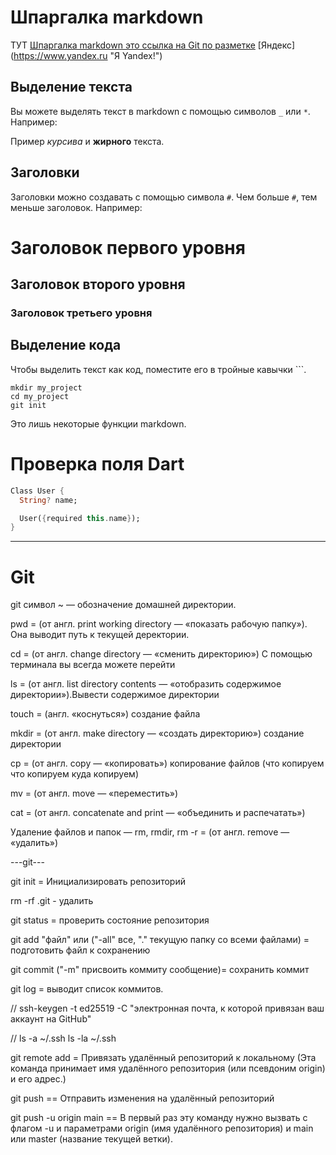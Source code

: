 ﻿# Шпаргалка markdown

ТУТ [Шпаргалка markdown это cсылка на Git по разметке](https://gist.github.com/fomvasss/8dd8cd7f88c67a4e3727f9d39224a84c "Ссылка на Git по разметке")
[Яндекс] (https://www.yandex.ru "Я Yandex!")
## Выделение текста

Вы можете выделять текст в markdown с помощью символов `_` или `*`. Например:

Пример _курсива_ и **жирного** текста.

## Заголовки

Заголовки можно создавать с помощью символа `#`. Чем больше `#`, тем меньше заголовок. Например:

# Заголовок первого уровня
## Заголовок второго уровня
### Заголовок третьего уровня

## Выделение кода

Чтобы выделить текст как код, поместите его в тройные кавычки ```. 

```
mkdir my_project
cd my_project
git init
```

Это лишь некоторые функции markdown.

# Проверка поля Dart

```dart
Class User {
  String? name;

  User({required this.name});
}
```

---

# Git

git
символ ~ — обозначение домашней директории.

pwd = (от англ. print working directory — «показать рабочую папку»). Она выводит путь к текущей деректории.

cd = (от англ. change directory — «сменить директорию») С помощью терминала вы всегда можете перейти

ls = (от англ. list directory contents — «отобразить содержимое директории»).Вывести содержимое директории


touch = (англ. «коснуться») создание файла

mkdir = (от англ. make directory — «создать директорию») создание директории

cp = (от англ. copy — «копировать») копирование файлов (что копируем что копируем куда копируем)

mv = (от англ. move — «переместить»)


cat = (от англ. concatenate and print — «объединить и распечатать»)

Удаление файлов и папок — rm, rmdir, rm -r = (от англ. remove — «удалить») 


---git---


git init = Инициализировать репозиторий

rm -rf .git - удалить 

git status = проверить состояние репозитория

git add "файл" или ("-all" все, "." текущую папку со всеми файлами) = подготовить файл к сохранению

git commit ("-m" присвоить коммиту сообщение)= сохранить коммит

git log = выводит список коммитов.


// ssh-keygen -t ed25519 -C "электронная почта, к которой привязан ваш аккаунт на GitHub" 

// ls -a ~/.ssh		ls -la ~/.ssh 


git remote add = Привязать удалённый репозиторий к локальному (Эта команда принимает имя удалённого репозитория (или псевдоним origin) и его адрес.)



git push == Отправить изменения на удалённый репозиторий 

git push -u origin main == В первый раз эту команду нужно вызвать с флагом -u и параметрами origin (имя удалённого репозитория) и main или master (название текущей ветки).
